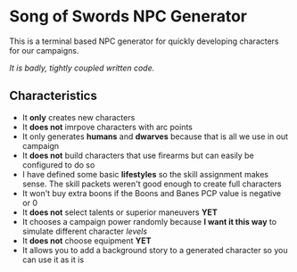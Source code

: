 # Song of Swords NPC Generator

This is a terminal based NPC generator for quickly developing characters for our campaigns.

_It is badly, tightly coupled written code._

## Characteristics

- It **only** creates new characters
- It **does not** imrpove characters with arc points
- It only generates **humans** and **dwarves** because that is all we use in out campaign
- It **does not** build characters that use firearms but can easily be configured to do so
- I have defined some basic **lifestyles** so the skill assignment makes sense. The skill packets weren't good enough to create full characters
- It won't buy extra boons if the Boons and Banes PCP value is negative or 0
- It **does not** select talents or superior maneuvers **YET**
- It chooses a campaign power randomly because **I want it this way** to simulate different character _levels_
- It **does not** choose equipment **YET**
- It allows you to add a background story to a generated character so you can use it as it is



